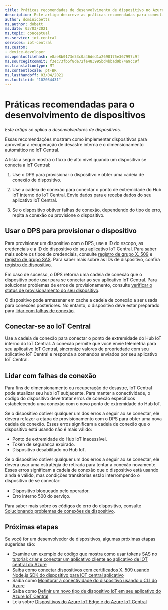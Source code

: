 ```yaml
---
title: Práticas recomendadas de desenvolvimento de dispositivo no Azure IoT Central | Microsoft Docs
description: Este artigo descreve as práticas recomendadas para conectividade de dispositivo no Azure IoT Central
author: dominicbetts
ms.author: dobett
ms.date: 03/03/2021
ms.topic: conceptual
ms.service: iot-central
services: iot-central
ms.custom:
- device-developer
ms.openlocfilehash: e8ae8b0173e53c0a46ded1a2690175e367997c9f
ms.sourcegitcommit: f3ec73fb5f8de72fe483995bd4bbad9b74a9cc9f
ms.translationtype: MT
ms.contentlocale: pt-BR
ms.lasthandoff: 03/04/2021
ms.locfileid: "102054431"
---
```

# <a name="best-practices-for-device-development"></a>Práticas recomendadas para o desenvolvimento de dispositivos

*Este artigo se aplica a desenvolvedores de dispositivos.*

Essas recomendações mostram como implementar dispositivos para aproveitar a recuperação de desastre interna e o dimensionamento automático no IoT Central.

A lista a seguir mostra o fluxo de alto nível quando um dispositivo se conecta a IoT Central:

1. Use o DPS para provisionar o dispositivo e obter uma cadeia de conexão de dispositivo.

1. Use a cadeia de conexão para conectar o ponto de extremidade do Hub IoT interno do IoT Central. Envie dados para e receba dados do seu aplicativo IoT Central.

1. Se o dispositivo obtiver falhas de conexão, dependendo do tipo de erro, repita a conexão ou provisione o dispositivo.

## <a name="use-dps-to-provision-the-device"></a>Usar o DPS para provisionar o dispositivo

Para provisionar um dispositivo com o DPS, use a ID do escopo, as credenciais e a ID do dispositivo do seu aplicativo IoT Central. Para saber mais sobre os tipos de credenciais, consulte [registro de grupo X. 509](concepts-get-connected.md#x509-group-enrollment) e [registro de grupo SAS](concepts-get-connected.md#sas-group-enrollment). Para saber mais sobre as IDs de dispositivo, confira [registro de dispositivo](concepts-get-connected.md#device-registration).

Em caso de sucesso, o DPS retorna uma cadeia de conexão que o dispositivo pode usar para se conectar ao seu aplicativo IoT Central. Para solucionar problemas de erros de provisionamento, consulte [verificar o status de provisionamento do seu dispositivo](troubleshoot-connection.md#check-the-provisioning-status-of-your-device).

O dispositivo pode armazenar em cache a cadeia de conexão a ser usada para conexões posteriores. No entanto, o dispositivo deve estar preparado para [lidar com falhas de conexão](#handle-connection-failures).

## <a name="connect-to-iot-central"></a>Conectar-se ao IoT Central

Use a cadeia de conexão para conectar o ponto de extremidade do Hub IoT interno do IoT Central. A conexão permite que você envie telemetria para seu aplicativo IoT Central, sincronize valores de propriedade com seu aplicativo IoT Central e responda a comandos enviados por seu aplicativo IoT Central.

## <a name="handle-connection-failures"></a>Lidar com falhas de conexão

Para fins de dimensionamento ou recuperação de desastre, IoT Central pode atualizar seu hub IoT subjacente. Para manter a conectividade, o código do dispositivo deve tratar erros de conexão específicos estabelecendo uma conexão com o novo ponto de extremidade do Hub IoT.

Se o dispositivo obtiver qualquer um dos erros a seguir ao se conectar, ele deverá refazer a etapa de provisionamento com o DPS para obter uma nova cadeia de conexão. Esses erros significam a cadeia de conexão que o dispositivo está usando não é mais válido:

- Ponto de extremidade do Hub IoT inacessível.
- Token de segurança expirado.
- Dispositivo desabilitado no Hub IoT.

Se o dispositivo obtiver qualquer um dos erros a seguir ao se conectar, ele deverá usar uma estratégia de retirada para tentar a conexão novamente. Esses erros significam a cadeia de conexão que o dispositivo está usando ainda é válido, mas condições transitórias estão interrompendo o dispositivo de se conectar:

- Dispositivo bloqueado pelo operador.
- Erro interno 500 do serviço.

Para saber mais sobre os códigos de erro do dispositivo, consulte [Solucionando problemas de conexões de dispositivo](troubleshoot-connection.md).

## <a name="next-steps"></a>Próximas etapas

Se você for um desenvolvedor de dispositivos, algumas próximas etapas sugeridas são:

- Examine um exemplo de código que mostra como usar tokens SAS no [tutorial: criar e conectar um aplicativo cliente ao aplicativo de IOT central do Azure](tutorial-connect-device.md)
- Saiba como [conectar dispositivos com certificados X. 509 usando Node.js SDK do dispositivo para IOT central aplicativo](how-to-connect-devices-x509.md)
- Saiba como [Monitorar a conectividade do dispositivo usando o CLI do Azure](./howto-monitor-devices-azure-cli.md)
- Saiba como [Definir um novo tipo de dispositivo IoT em seu aplicativo do Azure IoT Central](./howto-set-up-template.md)
- Leia sobre [Dispositivos do Azure IoT Edge e do Azure IoT Central](./concepts-iot-edge.md)
